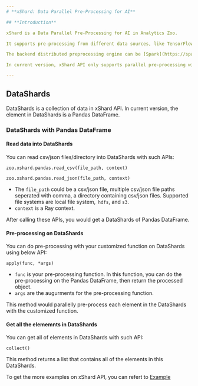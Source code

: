 ```yaml
---
# **xShard: Data Parallel Pre-Processing for AI**

## **Introduction**

xShard is a Data Parallel Pre-Processing for AI in Analytics Zoo.

It supports pre-processing from different data sources, like TensorFlow DataSet, PyTorch DataLoader, MXNet DataLoader, etc. and it supports different data format, like Pandas DataFrame, Numpy, Images, Parquet.

The backend distributed preprocessing engine can be [Spark](https://spark.apache.org/) or [Ray](https://github.com/ray-project/ray).

In current version, xShard API only supports parallel pre-processing with Pandas DataFrame on Ray.

---
```

## **DataShards**

DataShards is a collection of data in xShard API. In current version, the element in DataShards is a Pandas DataFrame.

### **DataShards with Pandas DataFrame**

#### **Read data into DataShards**

You can read csv/json files/directory into DataShards with such APIs:
```
zoo.xshard.pandas.read_csv(file_path, context)

zoo.xshard.pandas.read_json(file_path, context)
```
* The `file_path` could be a csv/json file, multiple csv/json file paths seperated with comma, a directory containing csv/json files. Supported file systems are local file system,` hdfs`, and `s3`.
* `context` is a Ray context.

After calling these APIs, you would get a DataShards of Pandas DataFrame.

#### **Pre-processing on DataShards**

You can do pre-processing with your customized function on DataShards using below API:
```
apply(func, *args)
```
* `func` is your pre-processing function. In this function, you can do the pre-processing on the Pandas DataFrame, then return the processed object. 
* `args` are the augurments for the pre-processing function.

This method would parallelly pre-process each element in the DataShards with the customized function.

#### **Get all the elememnts in DataShards**

You can get all of elements in DataShards with such API:
```
collect()
```
This method returns a list that contains all of the elements in this DataShards.

To get the more examples on xShard API, you can refert to [Example](https://github.com/intel-analytics/analytics-zoo/tree/master/pyzoo/zoo/examples/xshard)
